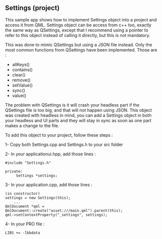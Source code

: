 Settings (project)
--------------
This sample app shows how to implement Settings object into a project and access it from QML. Settings object can be access from c++ too, exactly the same way as QSettings, except that I recommend using a pointer to refer to this object instead of calling it directly, but this is not mandatory.

This was done to mimic QSettings but using a JSON file instead. Only the most common functions from QSettings have been implemented. Those are :
- allKeys()
- contains()
- clear()
- remove()
- setValue()
- sync()
- value()

The problem with QSettings is it will crash your headless part if the QSettings file is too big, and that will not happen using JSON. This object was created with headless in mind, you can add a Settings object in both your headless and UI parts and they will stay in sync as soon as one part makes a change to the file.

To add this object to your project, follow these steps :

1- Copy both Settings.cpp and Settings.h to your src folder

2- In your applicationui.hpp, add those lines :

	#include "Settings.h"
	
	private:
 	     Settings *settings;
3- In your application.cpp, add those lines :

	(in constructor)
	settings = new Settings(this);
		...
	QmlDocument *qml = QmlDocument::create("asset:///main.qml").parent(this);
	qml->setContextProperty("_settings", settings);

4- In your PRO file :

	LIBS += -lbbdata

